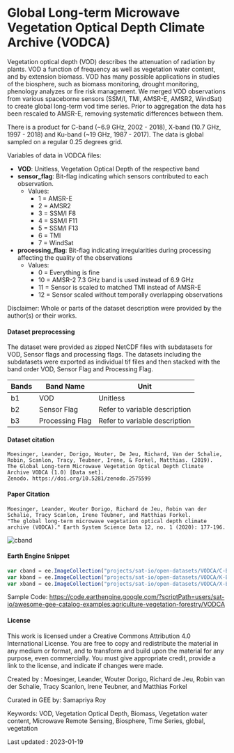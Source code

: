 # Global Long-term Microwave Vegetation Optical Depth Climate Archive (VODCA)

Vegetation optical depth (VOD) describes the attenuation of radiation by plants. VOD a function of frequency as well as vegetation water content, and by extension biomass. VOD has many possible applications in studies of the biosphere, such as biomass monitoring, drought monitoring, phenology analyzes or fire risk management. We merged VOD observations from various spaceborne sensors (SSM/I, TMI, AMSR-E, AMSR2, WindSat) to create global long-term vod time series. Prior to aggregation the data has been rescaled to AMSR-E, removing systematic differences between them.

There is a product for C-band (~6.9 GHz, 2002 - 2018), X-band (10.7 GHz, 1997 - 2018) and Ku-band (~19 GHz, 1987 - 2017). The data is global sampled on a regular 0.25 degrees grid.

Variables of data in VODCA files:

* **VOD**: Unitless, Vegetation Optical Depth of the respective band
* **sensor_flag**: Bit-flag indicating which sensors contributed to each observation.
    * Values:
        * 1 = AMSR-E
        * 2 = AMSR2
        * 3 = SSM/I F8
        * 4 = SSM/I F11
        * 5 = SSM/I F13
        * 6 = TMI
        * 7 = WindSat
* **processing_flag**: Bit-flag indicating irregularities during processing affecting the quality of the observations
    * Values:
        * 0 = Everything is fine
        * 10 = AMSR-2 7.3 GHz band is used instead of 6.9 GHz
        * 11 = Sensor is scaled to matched TMI instead of AMSR-E
        * 12 = Sensor scaled without temporally overlapping observations

Disclaimer: Whole or parts of the dataset description were provided by the author(s) or their works.


#### Dataset preprocessing

The dataset were provided as zipped NetCDF files with subdatasets for VOD, Sensor flags and processing flags. The datasets including the subdatasets were exported as individual tif files and then stacked with the band order VOD, Sensor Flag and Processing Flag.

<center>

|Bands|Band Name      |Unit                         |
|-----|---------------|-----------------------------|
|b1   |VOD            |Unitless                     |
|b2   |Sensor Flag    |Refer to variable description|
|b3   |Processing Flag|Refer to variable description|

</center>


#### Dataset citation

```
Moesinger, Leander, Dorigo, Wouter, De Jeu, Richard, Van der Schalie, Robin, Scanlon, Tracy, Teubner, Irene, & Forkel, Matthias. (2019).
The Global Long-term Microwave Vegetation Optical Depth Climate Archive VODCA (1.0) [Data set].
Zenodo. https://doi.org/10.5281/zenodo.2575599
```

#### Paper Citation

```
Moesinger, Leander, Wouter Dorigo, Richard de Jeu, Robin van der Schalie, Tracy Scanlon, Irene Teubner, and Matthias Forkel.
"The global long-term microwave vegetation optical depth climate archive (VODCA)." Earth System Science Data 12, no. 1 (2020): 177-196.
```

![cband](https://user-images.githubusercontent.com/6677629/213619830-98c8f2f5-892e-4115-afe0-6fc02c217e8c.gif)


#### Earth Engine Snippet

```js
var cband = ee.ImageCollection("projects/sat-io/open-datasets/VODCA/C-BAND");
var kband = ee.ImageCollection("projects/sat-io/open-datasets/VODCA/K-BAND");
var xband = ee.ImageCollection("projects/sat-io/open-datasets/VODCA/X-BAND");
```

Sample Code: https://code.earthengine.google.com/?scriptPath=users/sat-io/awesome-gee-catalog-examples:agriculture-vegetation-forestry/VODCA

#### License
This work is licensed under a Creative Commons Attribution 4.0 International License. You are free to copy and redistribute the material in any medium or format, and to transform and build upon the material for any purpose, even commercially. You must give appropriate credit, provide a link to the license, and indicate if changes were made.

Created by : Moesinger, Leander, Wouter Dorigo, Richard de Jeu, Robin van der Schalie, Tracy Scanlon, Irene Teubner, and Matthias Forkel

Curated in GEE by: Samapriya Roy

Keywords: VOD, Vegetation Optical Depth, Biomass, Vegetation water content, Microwave Remote Sensing, Biosphere, Time Series, global, vegetation

Last updated : 2023-01-19
